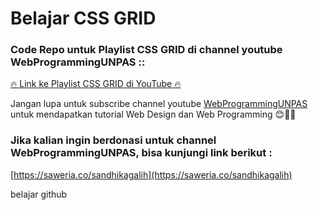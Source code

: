 # Belajar CSS GRID
### Code Repo untuk Playlist CSS GRID di channel youtube WebProgrammingUNPAS ::

[🔥 Link ke Playlist CSS GRID di YouTube 🔥](https://www.youtube.com/playlist?list=PLFIM0718LjIXmbwX0dEsoRVX-PC16vmuw)


Jangan lupa untuk subscribe channel youtube [WebProgrammingUNPAS](https://www.youtube.com/webprogrammingunpas) untuk mendapatkan tutorial Web Design dan Web Programming 😊🙏🏼

### Jika kalian ingin berdonasi untuk channel WebProgrammingUNPAS, bisa kunjungi link berikut :
[https://saweria.co/sandhikagalih](https://saweria.co/sandhikagalih)

belajar github
